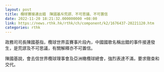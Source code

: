 ```yaml
---
layout: post
title: 欖球賽接連出錯　陳國基斥荒謬、不可思議、不可置信
date: 2022-11-20 18:21:32.000000000 +08:00
link: https://news.rthk.hk/rthk/ch/component/k2/1676437-20221120.htm
categories: rthk
---
```


政務司司長陳國基指，欖球世界盃賽事片段內，中國國歌名稱出錯的事件接連發生，是荒謬及不可思議，有關解釋亦不可置信。

陳國基說，會去信世界欖球理事會及亞洲橄欖球總會，強烈表達不滿，要求徹查和交代。
